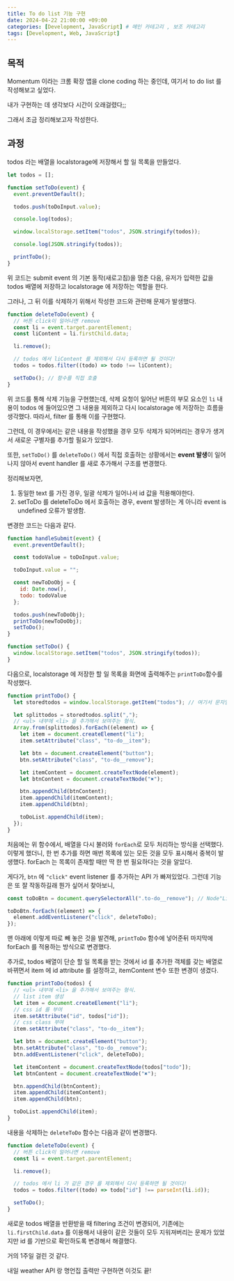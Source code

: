 ```yaml
---
title: To do list 기능 구현
date: 2024-04-22 21:00:00 +09:00
categories: [Development, JavaScript] # 메인 카테고리 , 보조 카테고리
tags: [Development, Web, JavaScript]
---
```


## 목적

Momentum 이라는 크롬 확장 앱을 clone coding 하는 중인데, 여기서 to do list 를 작성해보고 싶었다.

내가 구현하는 데 생각보다 시간이 오래걸렸다;;

그래서 조금 정리해보고자 작성한다.

## 과정

todos 라는 배열을 localstorage에 저장해서 할 일 목록을 만들었다.

```javascript
let todos = [];

function setToDo(event) {
  event.preventDefault();

  todos.push(toDoInput.value);

  console.log(todos);

  window.localStorage.setItem("todos", JSON.stringify(todos));

  console.log(JSON.stringify(todos));

  printToDo();
}
```

위 코드는 submit event 의 기본 동작(새로고침)을 멈춘 다음, 유저가 입력한 값을 todos 배열에 저장하고 localstorage 에 저장하는 역할을 한다.

그러나, 그 뒤 이를 삭제하기 위해서 작성한 코드와 관련해 문제가 발생했다.

```javascript
function deleteToDo(event) {
  // 버튼 click이 일어나면 remove
  const li = event.target.parentElement;
  const liContent = li.firstChild.data;

  li.remove();

  // todos 에서 liContent 를 제외해서 다시 등록하면 될 것이다!
  todos = todos.filter((todo) => todo !== liContent);

  setToDo(); // 함수를 직접 호출
}
```

위 코드를 통해 삭제 기능을 구현했는데, 삭제 요청이 일어난 버튼의 부모 요소인 `li` 내용이 todos 에 들어있으면 그 내용을 제외하고 다시 localstorage 에 저장하는 흐름을 생각했다. 따라서, filter 를 통해 이를 구현했다.

그런데, 이 경우에서는 같은 내용을 작성했을 경우 모두 삭제가 되어버리는 경우가 생겨서 새로운 구별자를 추가할 필요가 있었다.

또한, `setToDo()` 를 `deleteToDo()` 에서 직접 호출하는 상황에서는 **event 발생**이 일어나지 않아서 event handler 를 새로 추가해서 구조를 변경했다.

정리해보자면,

1. 동일한 text 를 가진 경우, 일괄 삭제가 일어나서 id 값을 적용해야한다.
2. setToDo 를 deleteToDo 에서 호출하는 경우, event 발생하는 게 아니라 event is undefined 오류가 발생함.

변경한 코드는 다음과 같다.

```javascript
function handleSubmit(event) {
  event.preventDefault();

  const todoValue = toDoInput.value;

  toDoInput.value = "";

  const newToDoObj = {
    id: Date.now(),
    todo: todoValue
  };

  todos.push(newToDoObj);
  printToDo(newToDoObj);
  setToDo();
}

function setToDo() {
  window.localStorage.setItem("todos", JSON.stringify(todos));
}
```

다음으로, localstorage 에 저장한 할 일 목록을 화면에 출력해주는 `printToDo`함수를 작성했다.

```javascript
function printToDo() {
  let storedtodos = window.localStorage.getItem("todos"); // 여기서 문자열이 됨.

  let splittodos = storedtodos.split(",");
  // <ul> 내부에 <li> 을 추가해서 보여주는 형식.
  Array.from(splittodos).forEach((element) => {
    let item = document.createElement("li");
    item.setAttribute("class", "to-do__item");

    let btn = document.createElement("button");
    btn.setAttribute("class", "to-do__remove");

    let itemContent = document.createTextNode(element);
    let btnContent = document.createTextNode("✖️");

    btn.appendChild(btnContent);
    item.appendChild(itemContent);
    item.appendChild(btn);

    toDoList.appendChild(item);
  });
}
```

처음에는 위 함수에서, 배열을 다시 불러와 `forEach`로 모두 처리하는 방식을 선택했다.
이렇게 했더니, 한 번 추가를 하면 매번 목록에 있는 모든 것을 모두 표시해서 중복이 발생했다. forEach 는 목록이 존재할 때만 딱 한 번 필요하다는 것을 알았다.

게다가, `btn` 에 `"click"` event listener 를 추가하는 API 가 빠져있었다.
그런데 기능은 또 잘 작동하길래 뭔가 싶어서 찾아보니,

```javascript
const toDoBtn = document.querySelectorAll(".to-do__remove"); // Node"List" 반환.

toDoBtn.forEach((element) => {
  element.addEventListener("click", deleteToDo);
});
```

맨 아래에 이렇게 따로 빼 놓은 것을 발견해, `printToDo` 함수에 넣어준뒤 마지막에 forEach 를 적용하는 방식으로 변경했다.

추가로, todos 배열이 단순 할 일 목록을 받는 것에서 id 를 추가한 객체를 갖는 배열로 바뀌면서 item 에 id attribute 를 설정하고, itemContent 변수 또한 변경이 생겼다.

```javascript
function printToDo(todos) {
  // <ul> 내부에 <li> 을 추가해서 보여주는 형식.
  // list item 생성
  let item = document.createElement("li");
  // css id 를 부여
  item.setAttribute("id", todos["id"]);
  // css class 부여
  item.setAttribute("class", "to-do__item");

  let btn = document.createElement("button");
  btn.setAttribute("class", "to-do__remove");
  btn.addEventListener("click", deleteToDo);

  let itemContent = document.createTextNode(todos["todo"]);
  let btnContent = document.createTextNode("✖️");

  btn.appendChild(btnContent);
  item.appendChild(itemContent);
  item.appendChild(btn);

  toDoList.appendChild(item);
}
```

내용을 삭제하는 `deleteToDo` 함수는 다음과 같이 변경했다.

```javascript
function deleteToDo(event) {
  // 버튼 click이 일어나면 remove
  const li = event.target.parentElement;

  li.remove();

  // todos 에서 li 가 같은 경우 를 제외해서 다시 등록하면 될 것이다!
  todos = todos.filter((todo) => todo["id"] !== parseInt(li.id));

  setToDo();
}
```

새로운 todos 배열을 반환받을 때 filtering 조건이 변경되어,
기존에는 `li.firstChild.data` 를 이용해서 내용이 같은 것들이 모두 지워져버리는 문제가 있었지만 id 를 기반으로 확인하도록 변경해서 해결했다.

거의 1주일 걸린 것 같다.

내일 weather API 랑 명언집 출력만 구현하면 이것도 끝!
